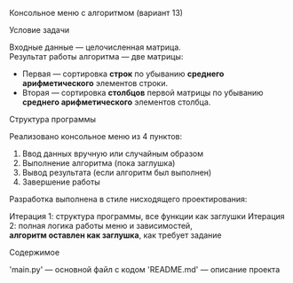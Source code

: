 Консольное меню с алгоритмом (вариант 13)

Условие задачи

Входные данные — целочисленная матрица.  
Результат работы алгоритма — две матрицы:

- Первая — сортировка **строк** по убыванию **среднего арифметического** элементов строки.
- Вторая — сортировка **столбцов** первой матрицы по убыванию **среднего арифметического** элементов столбца.

Структура программы

Реализовано консольное меню из 4 пунктов:

1. Ввод данных вручную или случайным образом  
2. Выполнение алгоритма (пока заглушка)  
3. Вывод результата (если алгоритм был выполнен)  
4. Завершение работы

Разработка выполнена в стиле нисходящего проектирования:

Итерация 1: структура программы, все функции как заглушки
Итерация 2: полная логика работы меню и зависимостей,  
  **алгоритм оставлен как заглушка**, как требует задание

Содержимое

'main.py' — основной файл с кодом
'README.md' — описание проекта
